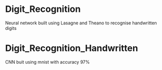 # Digit_Recognition
Neural network built using Lasagne and Theano to recognise handwritten digits

# Digit_Recognition_Handwritten
 CNN buit using mnist with accuracy 97%
